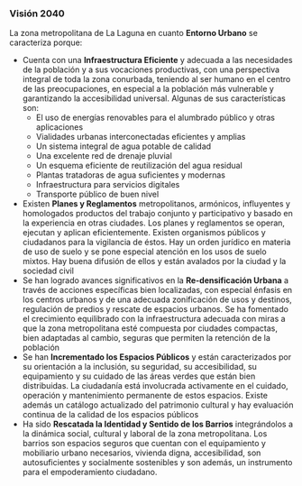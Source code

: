 
### Visión 2040

La zona metropolitana de La Laguna en cuanto **Entorno Urbano** se caracteriza porque:

* Cuenta con una **Infraestructura Eficiente** y adecuada a las necesidades de la población y a sus vocaciones productivas, con una perspectiva integral de toda la zona conurbada, teniendo al ser humano en el centro de las preocupaciones, en especial a la población más vulnerable y garantizando la accesibilidad universal. Algunas de sus características son:
    * El uso de energías renovables para el alumbrado público y otras aplicaciones
    * Vialidades urbanas interconectadas eficientes y amplias
    * Un sistema integral de agua potable de calidad
    * Una excelente red de drenaje pluvial
    * Un esquema eficiente de reutilización del agua residual
    * Plantas tratadoras de agua suficientes y modernas
    * Infraestructura para servicios digitales
    * Transporte público de buen nivel
* Existen **Planes y Reglamentos** metropolitanos, armónicos, influyentes y homologados productos del trabajo conjunto y participativo y basado en la experiencia en otras ciudades. Los planes y reglamentos se operan, ejecutan y aplican eficientemente. Existen organismos públicos y ciudadanos para la vigilancia de éstos. Hay un orden jurídico en materia de uso de suelo y se pone especial atención en los usos de suelo mixtos. Hay buena difusión de ellos y están avalados por la ciudad y la sociedad civil
* Se han logrado avances significativos en la **Re-densificación Urbana** a través de acciones específicas bien localizadas, con especial énfasis en los centros urbanos y de una adecuada zonificación de usos y destinos, regulación de predios y rescate de espacios urbanos. Se ha fomentado el crecimiento equilibrado con la infraestructura adecuada con miras a que la zona metropolitana esté compuesta por ciudades compactas, bien adaptadas al cambio, seguras que permiten la retención de la población
* Se han **Incrementado los Espacios Públicos** y están caracterizados por su orientación a la inclusión, su seguridad, su accesibilidad, su equipamiento y su cuidado de las áreas verdes que están bien distribuidas. La ciudadanía está involucrada activamente en el cuidado, operación y mantenimiento permanente de estos espacios. Existe además un catálogo actualizado del patrimonio cultural y hay evaluación continua de la calidad de los espacios públicos
* Ha sido **Rescatada la Identidad y Sentido de los Barrios** integrándolos a la dinámica social, cultural y laboral de la zona metropolitana. Los barrios son espacios seguros que cuentan con el equipamiento y mobiliario urbano necesarios, vivienda digna, accesibilidad, son autosuficientes y socialmente sostenibles y son además, un instrumento para el empoderamiento ciudadano.
